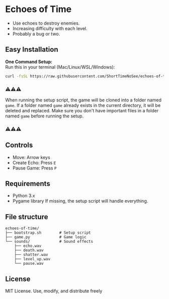 # Echoes of Time
* Use echoes to destroy enemies.
* Increasing difficulty with each level.
* Probably a bug or two.

## Easy Installation
**One Command Setup:**  
Run this in your terminal (Mac/Linux/WSL/Windows):
```bash
curl -fsSL https://raw.githubusercontent.com/ShortTimeNoSee/echoes-of-time/main/bootstrap.sh | bash
```
### ⚠️⚠️⚠️
When running the setup script, the game will be cloned into a folder named `game`. If a folder named `game` already exists in the current directory, it will be deleted and replaced. Make sure you don't have important files in a folder named `game` before running the setup.
### ⚠️⚠️⚠️

## Controls
* Move: Arrow keys
* Create Echo: Press `E`
* Pause Game: Press `P`

## Requirements
* Python 3.x
* Pygame library
If missing, the setup script will handle everything.

## File structure
```
echoes-of-time/
├── bootstrap.sh        # Setup script
├── game.py             # Game logic
└── sounds/             # Sound effects
    ├── echo.wav
    ├── death.wav
    ├── shatter.wav
    ├── level_up.wav
    └── pause.wav
```

## License
MIT License. Use, modify, and distribute freely
